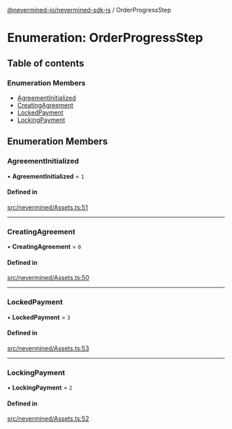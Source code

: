 [@nevermined-io/nevermined-sdk-js](../code-reference.md) / OrderProgressStep

# Enumeration: OrderProgressStep

## Table of contents

### Enumeration Members

- [AgreementInitialized](OrderProgressStep.md#agreementinitialized)
- [CreatingAgreement](OrderProgressStep.md#creatingagreement)
- [LockedPayment](OrderProgressStep.md#lockedpayment)
- [LockingPayment](OrderProgressStep.md#lockingpayment)

## Enumeration Members

### AgreementInitialized

• **AgreementInitialized** = ``1``

#### Defined in

[src/nevermined/Assets.ts:51](https://github.com/nevermined-io/sdk-js/blob/79daab7/src/nevermined/Assets.ts#L51)

___

### CreatingAgreement

• **CreatingAgreement** = ``0``

#### Defined in

[src/nevermined/Assets.ts:50](https://github.com/nevermined-io/sdk-js/blob/79daab7/src/nevermined/Assets.ts#L50)

___

### LockedPayment

• **LockedPayment** = ``3``

#### Defined in

[src/nevermined/Assets.ts:53](https://github.com/nevermined-io/sdk-js/blob/79daab7/src/nevermined/Assets.ts#L53)

___

### LockingPayment

• **LockingPayment** = ``2``

#### Defined in

[src/nevermined/Assets.ts:52](https://github.com/nevermined-io/sdk-js/blob/79daab7/src/nevermined/Assets.ts#L52)

